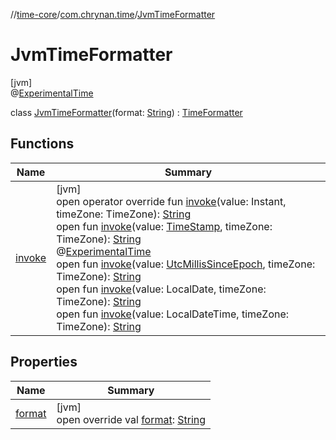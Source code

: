 //[time-core](../../../index.md)/[com.chrynan.time](../index.md)/[JvmTimeFormatter](index.md)

# JvmTimeFormatter

[jvm]\
@[ExperimentalTime](https://kotlinlang.org/api/latest/jvm/stdlib/kotlin.time/-experimental-time/index.html)

class [JvmTimeFormatter](index.md)(format: [String](https://kotlinlang.org/api/latest/jvm/stdlib/kotlin/-string/index.html)) : [TimeFormatter](../../../../time-core/com.chrynan.time/-time-formatter/index.md)

## Functions

| Name | Summary |
|---|---|
| [invoke](invoke.md) | [jvm]<br>open operator override fun [invoke](invoke.md)(value: Instant, timeZone: TimeZone): [String](https://kotlinlang.org/api/latest/jvm/stdlib/kotlin/-string/index.html)<br>open fun [invoke](index.md#-529041462%2FFunctions%2F-1191170225)(value: [TimeStamp](../../../../time-core/time-core/com.chrynan.time/-time-stamp/index.md), timeZone: TimeZone): [String](https://kotlinlang.org/api/latest/jvm/stdlib/kotlin/-string/index.html)<br>@[ExperimentalTime](https://kotlinlang.org/api/latest/jvm/stdlib/kotlin.time/-experimental-time/index.html)<br>open fun [invoke](index.md#-427062329%2FFunctions%2F-1191170225)(value: [UtcMillisSinceEpoch](../-utc-millis-since-epoch/index.md#1361117230%2FExtensions%2F-1191170225), timeZone: TimeZone): [String](https://kotlinlang.org/api/latest/jvm/stdlib/kotlin/-string/index.html)<br>open fun [invoke](index.md#-1377612210%2FFunctions%2F-1191170225)(value: LocalDate, timeZone: TimeZone): [String](https://kotlinlang.org/api/latest/jvm/stdlib/kotlin/-string/index.html)<br>open fun [invoke](index.md#968901505%2FFunctions%2F-1191170225)(value: LocalDateTime, timeZone: TimeZone): [String](https://kotlinlang.org/api/latest/jvm/stdlib/kotlin/-string/index.html) |

## Properties

| Name | Summary |
|---|---|
| [format](format.md) | [jvm]<br>open override val [format](format.md): [String](https://kotlinlang.org/api/latest/jvm/stdlib/kotlin/-string/index.html) |
